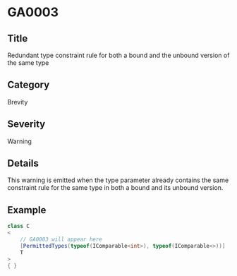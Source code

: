# GA0003

## Title
Redundant type constraint rule for both a bound and the unbound version of the same type

## Category
Brevity

## Severity
Warning

## Details
This warning is emitted when the type parameter already contains the same constraint rule for the same type in both a bound and its unbound version.

## Example
```csharp
class C
<
    // GA0003 will appear here
    [PermittedTypes(typeof(IComparable<int>), typeof(IComparable<>))]
    T
>
{ }
```
